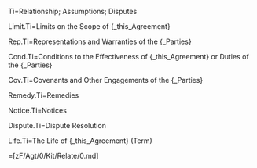 Ti=Relationship; Assumptions; Disputes

Limit.Ti=Limits on the Scope of {_this_Agreement}

Rep.Ti=Representations and Warranties of the {_Parties}

Cond.Ti=Conditions to the Effectiveness of {_this_Agreement} or Duties of the {_Parties}

Cov.Ti=Covenants and Other Engagements of the {_Parties}

Remedy.Ti=Remedies

Notice.Ti=Notices

Dispute.Ti=Dispute Resolution  

Life.Ti=The Life of {_this_Agreement} (Term)

=[zF/Agt/0/Kit/Relate/0.md]
